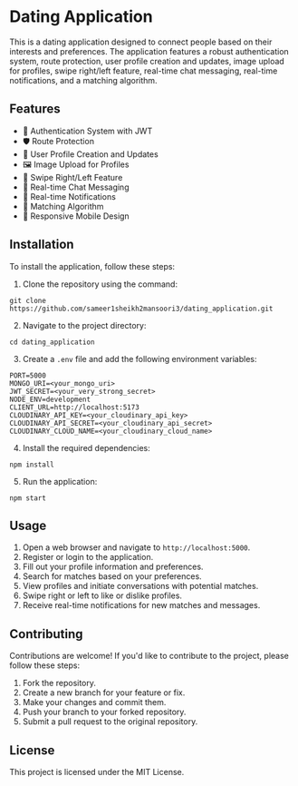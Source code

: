 # Dating Application

This is a dating application designed to connect people based on their interests and preferences. The application features a robust authentication system, route protection, user profile creation and updates, image upload for profiles, swipe right/left feature, real-time chat messaging, real-time notifications, and a matching algorithm.

## Features

* 🔐 Authentication System with JWT
* 🛡️ Route Protection
* 👤 User Profile Creation and Updates
* 🖼️ Image Upload for Profiles
* 🔄 Swipe Right/Left Feature
* 💬 Real-time Chat Messaging
* 🔔 Real-time Notifications
* 🤝 Matching Algorithm
* 📱 Responsive Mobile Design

## Installation

To install the application, follow these steps:

1. Clone the repository using the command:
```
git clone https://github.com/sameer1sheikh2mansoori3/dating_application.git
```
2. Navigate to the project directory:
```
cd dating_application
```
3. Create a `.env` file and add the following environment variables:
```
PORT=5000
MONGO_URI=<your_mongo_uri>
JWT_SECRET=<your_very_strong_secret>
NODE_ENV=development
CLIENT_URL=http://localhost:5173
CLOUDINARY_API_KEY=<your_cloudinary_api_key>
CLOUDINARY_API_SECRET=<your_cloudinary_api_secret>
CLOUDINARY_CLOUD_NAME=<your_cloudinary_cloud_name>
```
4. Install the required dependencies:
```
npm install
```
5. Run the application:
```
npm start
```

## Usage

1. Open a web browser and navigate to `http://localhost:5000`.
2. Register or login to the application.
3. Fill out your profile information and preferences.
4. Search for matches based on your preferences.
5. View profiles and initiate conversations with potential matches.
6. Swipe right or left to like or dislike profiles.
7. Receive real-time notifications for new matches and messages.

## Contributing

Contributions are welcome! If you'd like to contribute to the project, please follow these steps:

1. Fork the repository.
2. Create a new branch for your feature or fix.
3. Make your changes and commit them.
4. Push your branch to your forked repository.
5. Submit a pull request to the original repository.

## License

This project is licensed under the MIT License.

